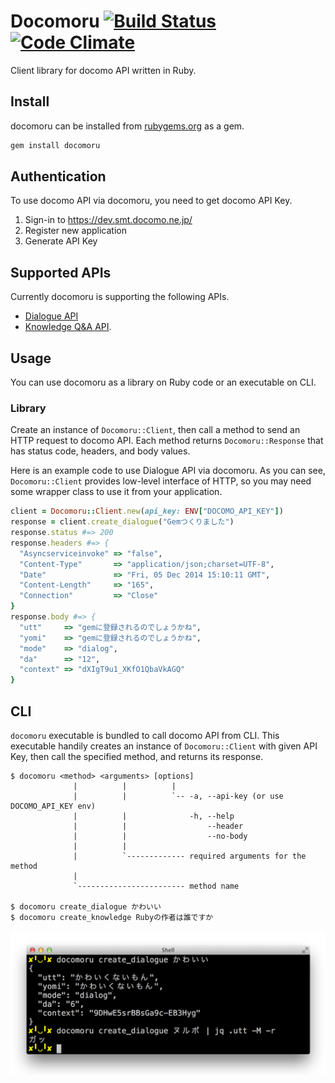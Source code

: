 # Docomoru [![Build Status](https://travis-ci.org/r7kamura/docomoru.svg)](https://travis-ci.org/r7kamura/docomoru) [![Code Climate](https://codeclimate.com/github/r7kamura/docomoru/badges/gpa.svg)](https://codeclimate.com/github/r7kamura/docomoru)
Client library for docomo API written in Ruby.

## Install
docomoru can be installed from [rubygems.org](https://rubygems.org/gems/docomoru) as a gem.

```sh
gem install docomoru
```

## Authentication
To use docomo API via docomoru, you need to get docomo API Key.

1. Sign-in to https://dev.smt.docomo.ne.jp/
2. Register new application
3. Generate API Key

## Supported APIs
Currently docomoru is supporting the following APIs.

- [Dialogue API](https://dev.smt.docomo.ne.jp/?p=docs.api.page&api_docs_id=3)
- [Knowledge Q&A API](https://dev.smt.docomo.ne.jp/?p=docs.api.page&api_docs_id=6).

## Usage
You can use docomoru as a library on Ruby code or an executable on CLI.

### Library
Create an instance of `Docomoru::Client`,
then call a method to send an HTTP request to docomo API.
Each method returns `Docomoru::Response` that has status code, headers, and body values.

Here is an example code to use Dialogue API via docomoru.
As you can see, `Docomoru::Client` provides low-level interface of HTTP,
so you may need some wrapper class to use it from your application.

```rb
client = Docomoru::Client.new(api_key: ENV["DOCOMO_API_KEY"])
response = client.create_dialogue("Gemつくりました")
response.status #=> 200
response.headers #=> {
  "Asyncserviceinvoke" => "false",
  "Content-Type"       => "application/json;charset=UTF-8",
  "Date"               => "Fri, 05 Dec 2014 15:10:11 GMT",
  "Content-Length"     => "165",
  "Connection"         => "Close"
}
response.body #=> {
  "utt"     => "gemに登録されるのでしょうかね",
  "yomi"    => "gemに登録されるのでしょうかね",
  "mode"    => "dialog",
  "da"      => "12",
  "context" => "dXIgT9u1_XKfO1QbaVkAGQ"
}
```

## CLI
`docomoru` executable is bundled to call docomo API from CLI.
This executable handily creates an instance of `Docomoru::Client` with given API Key,
then call the specified method, and returns its response.

```
$ docomoru <method> <arguments> [options]
              |          |          |
              |          |          `-- -a, --api-key (or use DOCOMO_API_KEY env)
              |          |              -h, --help
              |          |                  --header
              |          |                  --no-body
              |          |
              |          `------------- required arguments for the method
              |
              `------------------------ method name

$ docomoru create_dialogue かわいい
$ docomoru create_knowledge Rubyの作者は誰ですか
```

![](images/cli.png)
